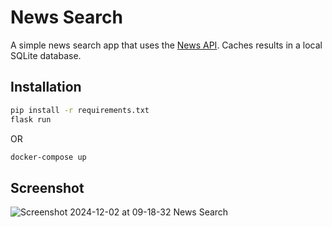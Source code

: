 # News Search

A simple news search app that uses the [News API](https://newsapi.org/).
Caches results in a local SQLite database.

## Installation

```bash
pip install -r requirements.txt
flask run
```

OR

```bash
docker-compose up
```

## Screenshot

![Screenshot 2024-12-02 at 09-18-32 News Search](https://github.com/user-attachments/assets/ddbf8b9f-52c7-456b-ade2-47414b0c3bc6)
